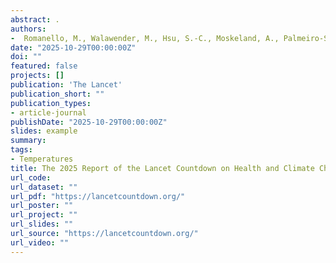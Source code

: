 ```yaml
---
abstract: .
authors:
-  Romanello, M., Walawender, M., Hsu, S.-C., Moskeland, A., Palmeiro-Silva, Y., Scamman, D., Smallcombe, J.W., Ballester, J., Basagaña, X., Ruiz-Cabrejos, J. et al.
date: "2025-10-29T00:00:00Z"
doi: ""
featured: false
projects: []
publication: 'The Lancet'
publication_short: ""
publication_types:
- article-journal
publishDate: "2025-10-29T00:00:00Z"
slides: example
summary: 
tags:
- Temperatures
title: The 2025 Report of the Lancet Countdown on Health and Climate Change.
url_code:
url_dataset: ""
url_pdf: "https://lancetcountdown.org/"
url_poster: ""
url_project: ""
url_slides: ""
url_source: "https://lancetcountdown.org/"
url_video: ""
---
```

